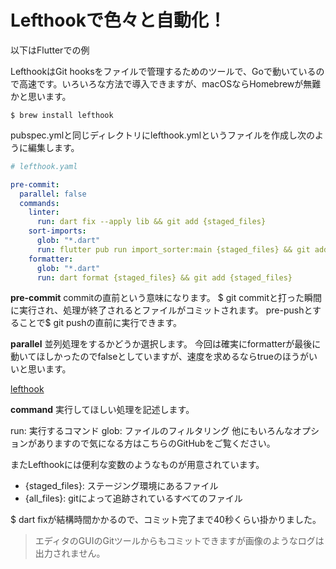 # Lefthookで色々と自動化！

以下はFlutterでの例

LefthookはGit hooksをファイルで管理するためのツールで、Goで動いているので高速です。いろいろな方法で導入できますが、macOSならHomebrewが無難かと思います。

```shell
$ brew install lefthook
```

pubspec.ymlと同じディレクトリにlefthook.ymlというファイルを作成し次のように編集します。

```yaml 
# lefthook.yaml

pre-commit:
  parallel: false
  commands:
    linter: 
      run: dart fix --apply lib && git add {staged_files}
    sort-imports:
      glob: "*.dart"
      run: flutter pub run import_sorter:main {staged_files} && git add {staged_files}
    formatter:
      glob: "*.dart"
      run: dart format {staged_files} && git add {staged_files}
```

**pre-commit**
commitの直前という意味になります。
$ git commitと打った瞬間に実行され、処理が終了されるとファイルがコミットされます。
pre-pushとすることで$ git pushの直前に実行できます。

**parallel**
並列処理をするかどうか選択します。
今回は確実にformatterが最後に動いてほしかったのでfalseとしていますが、速度を求めるならtrueのほうがいいと思います。

[lefthook](https://github.com/evilmartians/lefthook)

**command**
実行してほしい処理を記述します。

run: 実行するコマンド
glob: ファイルのフィルタリング
他にもいろんなオプションがありますので気になる方はこちらのGitHubをご覧ください。


またLefthookには便利な変数のようなものが用意されています。

- {staged_files}: ステージング環境にあるファイル
- {all_files}: gitによって追跡されているすべてのファイル

$ dart fixが結構時間かかるので、コミット完了まで40秒くらい掛かりました。

> エディタのGUIのGitツールからもコミットできますが画像のようなログは出力されません。

